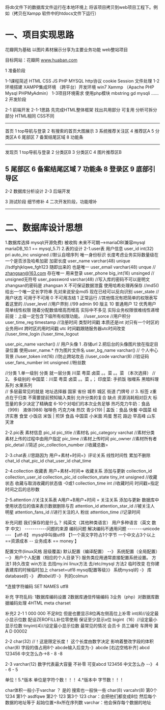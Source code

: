 将db文件下的数据库文件运行在本地环境上
将该项目拷贝到web项目工程下。例如（拷贝在Xampp 软件中的htdocs文件下运行）
# 一、项目实现思路
花瓣网为基础 以图片素材展示分享为主要业务功能 web整站项目

目标网站：花瓣网 www.huaban.com

1  准备阶段

1-1课程简述
	HTML CSS JS PHP MYSQL http协议 cookie Session 文件处理 
1-2环境搭建
	XAMPP集成环境 （跨平台）开发环境 win7 Xammp （Apache PHP Mysql PHPMyAdmin）
1-3项目环境需求
	使用php模块 mbstring gd mysqli ......
2  开发阶段

2-1  前端开发
2-1-1思路 先完成HTML整体框架
找出共用部分 可复用
分析可拆分部分 HTML相同 CSS不同

---------------
首页
1 top导航与登录
2 有搜索的首页大图展示
3 系统推荐关注区
4 推荐区A
5 分类区A
6 尾部区
7 备案结尾区域
8 功能条


---------------
发现页
1 top导航与登录
2 分类区B
3 分类区C
4 图片推荐区B

5 尾部区
6 备案结尾区域
7 功能条
8 登录区
9 底部引导区
------------------

2-2  数据库分析设计
2-3  后端开发

3  测试阶段 细节修补
4 二次开发阶段，功能增补

------------------
# 二、数据库设计思想
1.数据库选择
mysql(开源免费) 被收购 未来不可期-->mariaDB(兼容mysql mariaDB_10.1  == mysql_5.7)
2.表的设计
2-1.user表  用户信息
user_id int(32) pri  auto_inc   unsigned //默认自增序列 唯一身份标识   长度考虑业务实际数量级在一个是否涉及哈希加密 加密长度
user_name varchar(48) unique     //sdfghjklqwe_fgh123 随即出来的 也是唯一
user_email varchar(48) unque // zhangsan@163.com 存在唯一 用来登录
user_phone big_int(16) unsinged // unsigned无符号 
user_password varchar(48)  //写入库的密码不可以是明文 zhangsan的密码是 zhangsan X 不可保证数据泄露 使用哈希处理再保存 
                            //md5()给出一个唯一定长字符串   先对来说安全md5 现在已经可以反向识别 
user_state //用户状态  可用于不可用  0 不可用冻结 1 正常运行  //其他情况有把简单的权限表写着这里的 
//user_level //用户界别  //99 admin 90 版主 10 普通用户  12 优秀用户   简单线性权限 随着分配数值增高而增高 实际中不多见 实际业务权限很难线性递增 前提：上级一定包含下级所有权限功能。
//user_sorce //用户积分
user_time_reg timestamp //注册时间 类型时间戳  本质还是int 对只有一个时区的业务用int 跨时区的用时间戳 utc 时间戳跟随服务器utc时间改变
//user_time_login
//user_time_logout

user_pic_name varchar() // 用户头像 1 .存储url   2.把后台的头像图片放在指定目录位置 使用user_name.* 作为图片文件名
user_bg_name varchar() // 个人中心背景
//user_token int(16) //防止跨站攻击
//user_code varchar(8) //验证码
user_fans_number int unsigned //粉丝数



//分类    1.单一级别 分类  就一层分类   川菜 粤菜 卤菜 。。菜  。。菜 （本次选择）
//       2。 多级别的  中国菜：川菜 粤菜 卤菜 。。菜  。； 印度菜: 手抓饭  咖喱系 黑暗料理系列 水果系列   
//         多层最常见的就是 地址选择器 国家 省份 城市 城区 街道 门牌号
//       3. 标签   z重点在于归类 不需要提前预知输入类别 允许分类的复合 缺点 资源消耗相对巨大 标签量的多少决定了精确度 6-10个对咱们的本次业务足够
热巧克力牛奶：食品（999） 液体(988) 咖啡色 巧克力味 热饮 青少(19) |
盖饭：食品  快餐 中国菜 经济实惠 食堂 小饭店 米饭 |
煎饼 食品 中国菜 小米面 鸡蛋 葱花 路边 早高峰 山东 天津

2-2.pic表  素材信息
pic_id
pic_title //素材名
pic_category  varchat //素材分类  素材上传的过程中由用户指定
pic_time //素材上传时间
pic_owner //素材所有者
pic_detail //简述
pic_collection_number //收藏总数=


2-3.chat表 //思路因为 用户+素材+时间=》评论关系  线性时间性 累加不删除
chat_id
chat_pic_id
chat_user_id
chat_time


2-4.collection 收藏表 用户+素材+时间=> 收藏关系   添加与更新
collection_id
collection_user_id
collection_pic_id
collection_state tiny_int unsigned //收藏状态 收藏与取消收藏的状态值 -0或1
collection_time int //收藏时间 时间戳=指定时间之后的总秒数

2-5.attention //关注关系表  A用户+B用户+时间 = 关注关系 添加与更新  数据库中使用状态位的值来表示数据删除与否
attention_id
attention_star_id //被关注人    明星
attention_fans_id //进行关注的人 粉丝
attention_time //记录时间


补充问题  我们保存的是什么？
纯英文（其他种类语言）
用户多种语言（英文 数字 中文）
-----------问题的来源  编码问题 
解决编码不通用问题  --------unicode --- 【utf-8】  mysql中叫做utf8  【1一个英文字符占1个字节    一个中文占3个以上   ==资源成本 -- 业务成本  == money 】

配置文件(linux风格 层级覆盖)  默认配置（编译配置） --》 系统配置（全局配置） --》 用户个人配置（相应的个人目录下) 服务类应用通常直接配置系统设置。
方法1
持久改变
win方法 去找my.ini
linux方法 去/etc/mysql
方法2
临时改变
在你建表建库的时候临时加上 charset=utf8
mysql配置等级》》 系统mysql的 -》 库database的 -》 *表tabel的* -》 列的colmun


*连接字符编码
SET NAMES utf8

补充 字符乱码: 1数据库编码设置 2数据库通信传输编码 3业务（php）对数据库数据编码处理 4HTML meta charset


补充2 
2-1          1 000 000 不足8位  但是也要显示8位再左侧高位上补零
int(8)//设定最小显示位数 配设ZEROFILL补位零使用 保证至少显示x位
bigint（16）//设定最小显示位数
tinyint(4)//设定最小显示位数
最常见的情况 会员卡 员工编号 车牌号 冀A D 00002

2-2
char(32) //！这是限定长度！
这个长度由数字决定 影响着整改字段的体积
char(8)  字段的值占用8个
abcde输入后变为-》abcde   [右边空格补齐]
abcd 123456 中文怎么办->8 - 8 -8

2-3
varchar(12) 数字代表最大容量 不补零
 可变abcd 123456 中文怎么办  --》 4 - 6 - 5

 单位！5.*版本 单位是字符个数！！！
     4.*版本中 字节数！！！

char体积一般小于varchar ？ 是的 搜索也一般快一些
char(8) varcahr(8)
第0个 1234
第1个 asdfqwe
第2个 123
第3个 123
char：会把他们都变成8位 然后每个数据的地址等于 起始位置+8x所在序列数
varchar：他会保存每个数据的地址 


